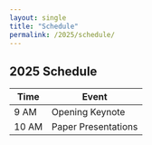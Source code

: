 ```yaml
---
layout: single
title: "Schedule"
permalink: /2025/schedule/
---
```


## 2025 Schedule

| Time  | Event |
|-------|-------|
| 9 AM  | Opening Keynote |
| 10 AM | Paper Presentations |
